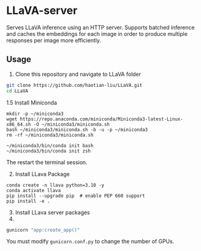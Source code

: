 # LLaVA-server

Serves LLaVA inference using an HTTP server. Supports batched inference and caches the embeddings for each image in order to produce multiple responses per image more efficiently.

## Usage
1. Clone this repository and navigate to LLaVA folder
```bash
git clone https://github.com/haotian-liu/LLaVA.git
cd LLaVA
```

1.5 Install Miniconda  

``` Shell
mkdir -p ~/miniconda3
wget https://repo.anaconda.com/miniconda/Miniconda3-latest-Linux-x86_64.sh -O ~/miniconda3/miniconda.sh
bash ~/miniconda3/miniconda.sh -b -u -p ~/miniconda3
rm -rf ~/miniconda3/miniconda.sh

~/miniconda3/bin/conda init bash
~/miniconda3/bin/conda init zsh

```

The restart the terminal session. 


2. Install LLava Package
```Shell
conda create -n llava python=3.10 -y
conda activate llava
pip install --upgrade pip  # enable PEP 660 support
pip install -e .
```

3. Install LLava server packages
4. 
 
```bash
gunicorn "app:create_app()"
```
You must modify `gunicorn.conf.py` to change the number of GPUs.
